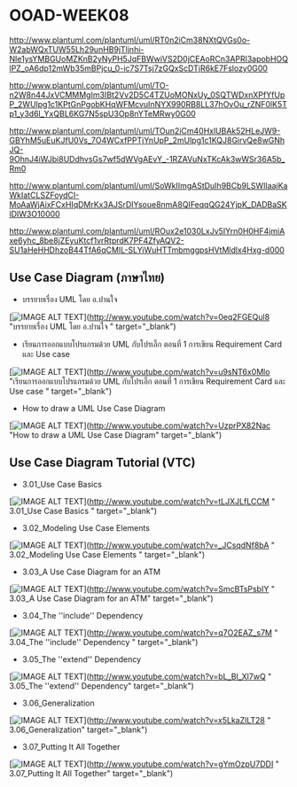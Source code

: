 # OOAD-WEEK08

http://www.plantuml.com/plantuml/uml/RT0n2iCm38NXtQVGs0o-W2abWQxTUW55Lh29unHB9jTljnhi-Nle1ysYMBGUoMZKnB2yNyPH5JqFBWwiVS2D0jCEAoRCn3APRl3apobHOQlPZ_oA6dp12mWb35mBPjcu_0-ic7S7Tsj7zGQxScDTjR6kE7Fslozy0G00

http://www.plantuml.com/plantuml/uml/TO-n2W8n44JxVCMMMgIm3IBt2Vv2D5C4TZUoMONxUy_0SQTWDxnXPfYfUpP_2WUlpg1c1KPtGnPgobKHqWFMcvuInNYX990RB8LL37hOvOu_rZNF0lK5Tp1_y3d6l_YxQBL6KG7N5spU3Op8nYTeMRwy0G00

http://www.plantuml.com/plantuml/uml/TOun2iCm40HxlUBAk52HLeJW9-GBYhM5uEuKJfU0Vs_7O4WCxfPPTjYnUpP_2mUlpg1c1KQJ8GirvQe8wGNhJQ-9OhnJ4iWJbi8UDdhvsGs7wf5dWVgAEvY_-1RZAVuNxTKcAk3wWSr36A5b_Rm0

http://www.plantuml.com/plantuml/uml/SoWkIImgAStDuIh9BCb9LSWlIaajKaWkIatCLSZFoydCI-MoAaWjAixFCxHIqDMrKx3AJSrDIYsoue8nmA8QIFeqqQG24YjpK_DADBaSKlDIW3O10000


http://www.plantuml.com/plantuml/uml/ROux2e1030LxJv5IYrn0H0HF4jmiAxe6yhc_8be8jZEyuKtcf1vrRtprdK7PF4ZfyAQV2-SU1aHeHHDhzoB44TfA6qCMIL-SLYiWuHTTmbmggpsHVtMldlx4Hxg-d000




## Use Case Diagram (ภาษาไทย)
* บรรยายเรื่อง UML โดย อ.ปานใจ  

[![IMAGE ALT TEXT](http://img.youtube.com/vi/0eq2FGEQul8/0.jpg)](http://www.youtube.com/watch?v=0eq2FGEQul8 "บรรยายเรื่อง UML โดย อ.ปานใจ  " target="_blank") 

* เรียนการออกแบบโปรแกรมด้วย UML กับโปรเอิ๊ก ตอนที่ 1 การเขียน Requirement Card และ Use case   

[![IMAGE ALT TEXT](http://img.youtube.com/vi/u9sNT6x0Mlo/0.jpg)](http://www.youtube.com/watch?v=u9sNT6x0Mlo "เรียนการออกแบบโปรแกรมด้วย UML กับโปรเอิ๊ก ตอนที่ 1 การเขียน Requirement Card และ Use case " target="_blank") 

* How to draw a UML Use Case Diagram

[![IMAGE ALT TEXT](http://img.youtube.com/vi/UzprPX82Nac/0.jpg)](http://www.youtube.com/watch?v=UzprPX82Nac "How to draw a UML Use Case Diagram" target="_blank") 

## Use Case Diagram Tutorial (VTC)

* 3.01_Use Case Basics  

[![IMAGE ALT TEXT](http://img.youtube.com/vi/tLJXJLfLCCM/0.jpg)](http://www.youtube.com/watch?v=tLJXJLfLCCM " 3.01_Use Case Basics " target="_blank") 

* 3.02_Modeling Use Case Elements  

[![IMAGE ALT TEXT](http://img.youtube.com/vi/_JCsqdNf8bA/0.jpg)](http://www.youtube.com/watch?v=_JCsqdNf8bA " 3.02_Modeling Use Case Elements " target="_blank") 
 
* 3.03_A Use Case Diagram for an ATM  

[![IMAGE ALT TEXT](http://img.youtube.com/vi/SmcBTsPsbIY/0.jpg)](http://www.youtube.com/watch?v=SmcBTsPsbIY " 3.03_A Use Case Diagram for an ATM" target="_blank") 

 

* 3.04_The ''include'' Dependency  

[![IMAGE ALT TEXT](http://img.youtube.com/vi/q7O2EAZ_s7M/0.jpg)](http://www.youtube.com/watch?v=q7O2EAZ_s7M " 3.04_The ''include'' Dependency " target="_blank") 

 

* 3.05_The ''extend'' Dependency  

[![IMAGE ALT TEXT](http://img.youtube.com/vi/bL_Bl_Xl7wQ/0.jpg)](http://www.youtube.com/watch?v=bL_Bl_Xl7wQ " 3.05_The ''extend'' Dependency" target="_blank") 

 
* 3.06_Generalization  

[![IMAGE ALT TEXT](http://img.youtube.com/vi/x5LkaZlLT28/0.jpg)](http://www.youtube.com/watch?v=x5LkaZlLT28 " 3.06_Generalization" target="_blank") 

 
* 3.07_Putting It All Together  

[![IMAGE ALT TEXT](http://img.youtube.com/vi/gYmOzpU7DDI/0.jpg)](http://www.youtube.com/watch?v=gYmOzpU7DDI " 3.07_Putting It All Together" target="_blank") 
 
